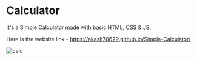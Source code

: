 # Calculator

It's a Simple Calculator made with basic HTML, CSS & JS.


Here is the website link - https://akash70629.github.io/Simple-Calculator/



![calc](https://github.com/akash70629/Simple-Calculator/assets/76689571/61d241af-1f83-4a8c-a49f-8330b142005d)


